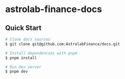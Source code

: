 # astrolab-finance-docs

## Quick Start

```bash
# Clone docs sources
$ git clone git@github.com:AstrolabFinance/docs.git

# Install dependencies with pnpm
$ pnpm install

# Run dev server
$ pnpm dev
```
